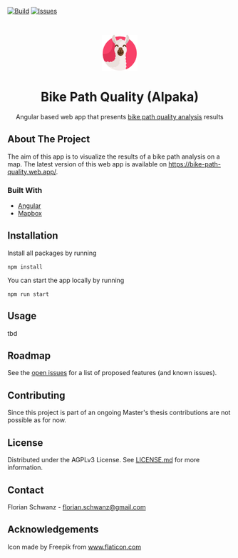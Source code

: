 [![Build](https://github.com/florianschwanz/fom-big-data-bike-path-quality-frontend/actions/workflows/build-app-workflow.yml/badge.svg?branch=main)](https://github.com/florianschwanz/fom-big-data-bike-path-quality-frontend/actions/workflows/build-app-workflow.yml)
[![Issues](https://img.shields.io/github/issues/florianschwanz/fom-big-data-bike-path-quality-frontend)](https://github.com/florianschwanz/fom-big-data-bike-path-quality-frontend/issues)

<br />
<p align="center">
  <a href="https://github.com/florianschwanz/fom-big-data-bike-path-quality-frontend">
    <img src="./logo.png" alt="Logo" width="80" height="80">
  </a>

  <h1 align="center">Bike Path Quality (Alpaka)</h1>

  <p align="center">
    Angular based web app that presents <a href="https://github.com/florianschwanz/fom-big-data-bike-path-quality-model" target="_blank">bike path quality analysis</a> results 
  </p>
</p>

## About The Project

The aim of this app is to visualize the results of a bike path analysis on a map.
The latest version of this web app is available on https://bike-path-quality.web.app/.

### Built With

* [Angular](https://angular.io/)
* [Mapbox](https://www.mapbox.com/)

## Installation

Install all packages by running

```
npm install
```

You can start the app locally by running

```
npm run start
```

## Usage

tbd

## Roadmap

See the [open issues](https://github.com/florianschwanz/fom-big-data-bike-path-quality-frontend/issues) for a list of proposed features (and
 known issues).

## Contributing

Since this project is part of an ongoing Master's thesis contributions are not possible as for now.

## License

Distributed under the AGPLv3 License. See [LICENSE.md](./LICENSE.md) for more information.

## Contact

Florian Schwanz - florian.schwanz@gmail.com

## Acknowledgements

Icon made by Freepik from www.flaticon.com
